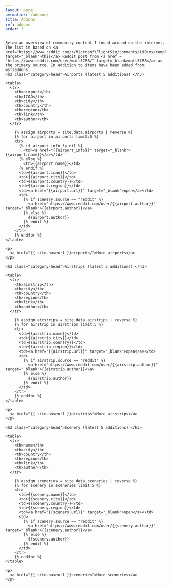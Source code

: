 ```yaml
---
layout: page
permalink: /addons/
title: Addons
ref: addons
order: 3
---
```



<div id="archives">
  <div class="archive-group">

    Below an overview of community content I found around on the internet. The list is based on <a href="https://www.reddit.com/r/MicrosoftFlightSim/comments/ii0jmx/complete_community_freeware_airport_and_scenery/" target="_blank">this</a> Reddit post from <a href = "https://www.reddit.com/user/matt3788/" target=_blank>matt3788</a> as the primary source. In addition to items have been added from msfsaddons. 
    <h3 class="category-head">Airports (latest 5 additions) </h3>

    <table>
      <tr>
        <th>airport</th>
        <th>ICAO</th>
        <th>city</th>
        <th>country</th>
        <th>region</th>
        <th>link</th>
        <th>author</th>
      </tr>
 
        {% assign airports = site.data.airports | reverse %}
        {% for airport in airports limit:5 %}
        <tr>
          {% if airport_info != nil %}
            <td><a href="{{airport_info}}" target="_blank">{{airport.name}}</a></td>
          {% else %}
            <td>{{airport.name}}</td>
          {% endif %}
          <td>{{airport.icao}}</td>
          <td>{{airport.city}}</td>
          <td>{{airport.country}}</td>          
          <td>{{airport.region}}</td>          
          <td><a href="{{airport.url}}" target="_blank">open</a></td>
          <td>
            {% if scenery.source == "reddit" %}
              <a href="https://www.reddit.com/user/{{airport.author}}" target="_blank">{{airport.author}}</a>
            {% else %}
              {{airport.author}}
            {% endif %}
          </td>    
        </tr>
        {% endfor %}  
    </table> 
    
    <p>
      <a href="{{ site.baseurl }}airports/">More airports</a>
    </p>

    <h3 class="category-head">Airstrips (latest 5 additions) </h3>

    <table>
      <tr>
        <th>airstrip</th>
        <th>city</th>
        <th>country</th>
        <th>region</th>
        <th>link</th>
        <th>author</th>
      </tr>
 
        {% assign airstrips = site.data.airstrips | reverse %}
        {% for airstrip in airstrips limit:5 %}
        <tr>
          <td>{{airstrip.name}}</td>
          <td>{{airstrip.city}}</td>
          <td>{{airstrip.country}}</td>
          <td>{{airstrip.region}}</td>                      
          <td><a href="{{airstrip.url}}" target="_blank">open</a></td>
          <td>
            {% if airstrip.source == "reddit" %}
              <a href="https://www.reddit.com/user/{{airstrip.author}}" target="_blank">{{airstrip.author}}</a>
            {% else %}
              {{airstrip.author}}
            {% endif %}
          </td>   
        </tr>
        {% endfor %}  
    </table> 
    
    <p>
      <a href="{{ site.baseurl }}airstrips">More airstrips</a>
    </p>

    <h3 class="category-head">Scenery (latest 5 additions) </h3>

    <table>
      <tr>
        <th>name</th>
        <th>city</th>
        <th>country</th>
        <th>region</th>
        <th>link</th>
        <th>author</th>
      </tr>
 
        {% assign sceneries = site.data.sceneries | reverse %}
        {% for scenery in sceneries limit:5 %}
        <tr>
          <td>{{scenery.name}}</td>
          <td>{{scenery.city}}</td>
          <td>{{scenery.country}}</td>
          <td>{{scenery.region}}</td>                   
          <td><a href="{{scenery.url}}" target="_blank">open</a></td>
          <td>
            {% if scenery.source == "reddit" %}
              <a href="https://www.reddit.com/user/{{scenery.author}}" target="_blank">{{scenery.author}}</a>
            {% else %}
              {{scenery.author}}
            {% endif %}
          </td>
        </tr>
        {% endfor %}  
    </table> 
    
    <p>
      <a href="{{ site.baseurl }}sceneries">More sceneries</a>
    </p>    
  </div>
</div>